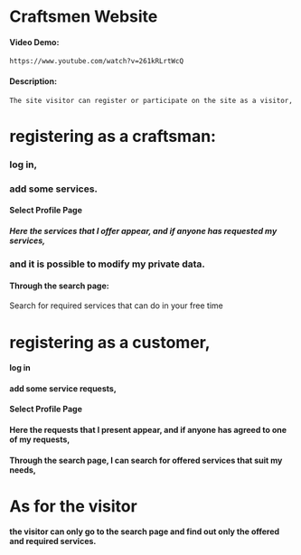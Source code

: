 # Craftsmen Website
#### Video Demo: 
	https://www.youtube.com/watch?v=261kRLrtWcQ

#### Description:
	The site visitor can register or participate on the site as a visitor,

# registering as a craftsman:
### log in,
### add some services.
#### Select Profile Page
##### Here the services that I offer appear, and if anyone has requested my services,
### and it is possible to modify my private data.
#### Through the search page:
Search for required services that  can do in your free time

# registering as a customer,
#### log in
#### add some service requests,
#### Select Profile Page
#### Here the requests that I present appear, and if anyone has agreed to one of my requests,
#### Through the search page, I can search for offered services that suit my needs,

#  As for the visitor
#### the visitor can only go to the search page and find out only the offered and required services.


